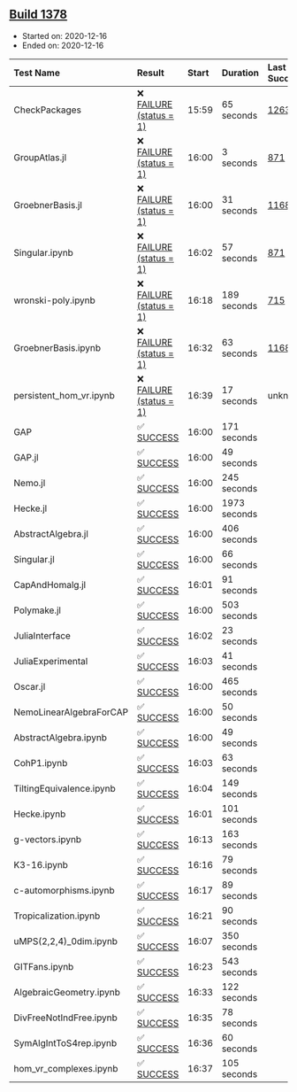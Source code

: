 ## [Build 1378](https://oscarci.mathematik.uni-kl.de/job/oscar-stable/1378/)

* Started on: 2020-12-16
* Ended on: 2020-12-16

| Test Name    | Result | Start | Duration | Last Success | First Failure |
|:-------------|:-------|:------|:---------|:-------------|:--------------|
| CheckPackages | ❌ [FAILURE (status = 1)](https://oscarci.mathematik.uni-kl.de/job/oscar-stable/1378/artifact/logs/build-1378/CheckPackages.log) | 15:59 | 65 seconds | [1263](https://oscarci.mathematik.uni-kl.de/job/oscar-stable/1263/) | [1264](https://oscarci.mathematik.uni-kl.de/job/oscar-stable/1264/) |
| GroupAtlas.jl | ❌ [FAILURE (status = 1)](https://oscarci.mathematik.uni-kl.de/job/oscar-stable/1378/artifact/logs/build-1378/GroupAtlas.jl.log) | 16:00 | 3 seconds | [871](https://oscarci.mathematik.uni-kl.de/job/oscar-stable/871/) | [872](https://oscarci.mathematik.uni-kl.de/job/oscar-stable/872/) |
| GroebnerBasis.jl | ❌ [FAILURE (status = 1)](https://oscarci.mathematik.uni-kl.de/job/oscar-stable/1378/artifact/logs/build-1378/GroebnerBasis.jl.log) | 16:00 | 31 seconds | [1168](https://oscarci.mathematik.uni-kl.de/job/oscar-stable/1168/) | [1169](https://oscarci.mathematik.uni-kl.de/job/oscar-stable/1169/) |
| Singular.ipynb | ❌ [FAILURE (status = 1)](https://oscarci.mathematik.uni-kl.de/job/oscar-stable/1378/artifact/logs/build-1378/Singular.ipynb.log) | 16:02 | 57 seconds | [871](https://oscarci.mathematik.uni-kl.de/job/oscar-stable/871/) | [872](https://oscarci.mathematik.uni-kl.de/job/oscar-stable/872/) |
| wronski-poly.ipynb | ❌ [FAILURE (status = 1)](https://oscarci.mathematik.uni-kl.de/job/oscar-stable/1378/artifact/logs/build-1378/wronski-poly.ipynb.log) | 16:18 | 189 seconds | [715](https://oscarci.mathematik.uni-kl.de/job/oscar-stable/715/) | [716](https://oscarci.mathematik.uni-kl.de/job/oscar-stable/716/) |
| GroebnerBasis.ipynb | ❌ [FAILURE (status = 1)](https://oscarci.mathematik.uni-kl.de/job/oscar-stable/1378/artifact/logs/build-1378/GroebnerBasis.ipynb.log) | 16:32 | 63 seconds | [1168](https://oscarci.mathematik.uni-kl.de/job/oscar-stable/1168/) | [1169](https://oscarci.mathematik.uni-kl.de/job/oscar-stable/1169/) |
| persistent_hom_vr.ipynb | ❌ [FAILURE (status = 1)](https://oscarci.mathematik.uni-kl.de/job/oscar-stable/1378/artifact/logs/build-1378/persistent_hom_vr.ipynb.log) | 16:39 | 17 seconds | unknown | unknown |
| GAP | ✅ [SUCCESS](https://oscarci.mathematik.uni-kl.de/job/oscar-stable/1378/artifact/logs/build-1378/GAP.log) | 16:00 | 171 seconds |  |  |
| GAP.jl | ✅ [SUCCESS](https://oscarci.mathematik.uni-kl.de/job/oscar-stable/1378/artifact/logs/build-1378/GAP.jl.log) | 16:00 | 49 seconds |  |  |
| Nemo.jl | ✅ [SUCCESS](https://oscarci.mathematik.uni-kl.de/job/oscar-stable/1378/artifact/logs/build-1378/Nemo.jl.log) | 16:00 | 245 seconds |  |  |
| Hecke.jl | ✅ [SUCCESS](https://oscarci.mathematik.uni-kl.de/job/oscar-stable/1378/artifact/logs/build-1378/Hecke.jl.log) | 16:00 | 1973 seconds |  |  |
| AbstractAlgebra.jl | ✅ [SUCCESS](https://oscarci.mathematik.uni-kl.de/job/oscar-stable/1378/artifact/logs/build-1378/AbstractAlgebra.jl.log) | 16:00 | 406 seconds |  |  |
| Singular.jl | ✅ [SUCCESS](https://oscarci.mathematik.uni-kl.de/job/oscar-stable/1378/artifact/logs/build-1378/Singular.jl.log) | 16:00 | 66 seconds |  |  |
| CapAndHomalg.jl | ✅ [SUCCESS](https://oscarci.mathematik.uni-kl.de/job/oscar-stable/1378/artifact/logs/build-1378/CapAndHomalg.jl.log) | 16:01 | 91 seconds |  |  |
| Polymake.jl | ✅ [SUCCESS](https://oscarci.mathematik.uni-kl.de/job/oscar-stable/1378/artifact/logs/build-1378/Polymake.jl.log) | 16:00 | 503 seconds |  |  |
| JuliaInterface | ✅ [SUCCESS](https://oscarci.mathematik.uni-kl.de/job/oscar-stable/1378/artifact/logs/build-1378/JuliaInterface.log) | 16:02 | 23 seconds |  |  |
| JuliaExperimental | ✅ [SUCCESS](https://oscarci.mathematik.uni-kl.de/job/oscar-stable/1378/artifact/logs/build-1378/JuliaExperimental.log) | 16:03 | 41 seconds |  |  |
| Oscar.jl | ✅ [SUCCESS](https://oscarci.mathematik.uni-kl.de/job/oscar-stable/1378/artifact/logs/build-1378/Oscar.jl.log) | 16:00 | 465 seconds |  |  |
| NemoLinearAlgebraForCAP | ✅ [SUCCESS](https://oscarci.mathematik.uni-kl.de/job/oscar-stable/1378/artifact/logs/build-1378/NemoLinearAlgebraForCAP.log) | 16:00 | 50 seconds |  |  |
| AbstractAlgebra.ipynb | ✅ [SUCCESS](https://oscarci.mathematik.uni-kl.de/job/oscar-stable/1378/artifact/logs/build-1378/AbstractAlgebra.ipynb.log) | 16:00 | 49 seconds |  |  |
| CohP1.ipynb | ✅ [SUCCESS](https://oscarci.mathematik.uni-kl.de/job/oscar-stable/1378/artifact/logs/build-1378/CohP1.ipynb.log) | 16:03 | 63 seconds |  |  |
| TiltingEquivalence.ipynb | ✅ [SUCCESS](https://oscarci.mathematik.uni-kl.de/job/oscar-stable/1378/artifact/logs/build-1378/TiltingEquivalence.ipynb.log) | 16:04 | 149 seconds |  |  |
| Hecke.ipynb | ✅ [SUCCESS](https://oscarci.mathematik.uni-kl.de/job/oscar-stable/1378/artifact/logs/build-1378/Hecke.ipynb.log) | 16:01 | 101 seconds |  |  |
| g-vectors.ipynb | ✅ [SUCCESS](https://oscarci.mathematik.uni-kl.de/job/oscar-stable/1378/artifact/logs/build-1378/g-vectors.ipynb.log) | 16:13 | 163 seconds |  |  |
| K3-16.ipynb | ✅ [SUCCESS](https://oscarci.mathematik.uni-kl.de/job/oscar-stable/1378/artifact/logs/build-1378/K3-16.ipynb.log) | 16:16 | 79 seconds |  |  |
| c-automorphisms.ipynb | ✅ [SUCCESS](https://oscarci.mathematik.uni-kl.de/job/oscar-stable/1378/artifact/logs/build-1378/c-automorphisms.ipynb.log) | 16:17 | 89 seconds |  |  |
| Tropicalization.ipynb | ✅ [SUCCESS](https://oscarci.mathematik.uni-kl.de/job/oscar-stable/1378/artifact/logs/build-1378/Tropicalization.ipynb.log) | 16:21 | 90 seconds |  |  |
| uMPS(2,2,4)_0dim.ipynb | ✅ [SUCCESS](https://oscarci.mathematik.uni-kl.de/job/oscar-stable/1378/artifact/logs/build-1378/uMPS-2-2-4-_0dim.ipynb.log) | 16:07 | 350 seconds |  |  |
| GITFans.ipynb | ✅ [SUCCESS](https://oscarci.mathematik.uni-kl.de/job/oscar-stable/1378/artifact/logs/build-1378/GITFans.ipynb.log) | 16:23 | 543 seconds |  |  |
| AlgebraicGeometry.ipynb | ✅ [SUCCESS](https://oscarci.mathematik.uni-kl.de/job/oscar-stable/1378/artifact/logs/build-1378/AlgebraicGeometry.ipynb.log) | 16:33 | 122 seconds |  |  |
| DivFreeNotIndFree.ipynb | ✅ [SUCCESS](https://oscarci.mathematik.uni-kl.de/job/oscar-stable/1378/artifact/logs/build-1378/DivFreeNotIndFree.ipynb.log) | 16:35 | 78 seconds |  |  |
| SymAlgIntToS4rep.ipynb | ✅ [SUCCESS](https://oscarci.mathematik.uni-kl.de/job/oscar-stable/1378/artifact/logs/build-1378/SymAlgIntToS4rep.ipynb.log) | 16:36 | 60 seconds |  |  |
| hom_vr_complexes.ipynb | ✅ [SUCCESS](https://oscarci.mathematik.uni-kl.de/job/oscar-stable/1378/artifact/logs/build-1378/hom_vr_complexes.ipynb.log) | 16:37 | 105 seconds |  |  |
